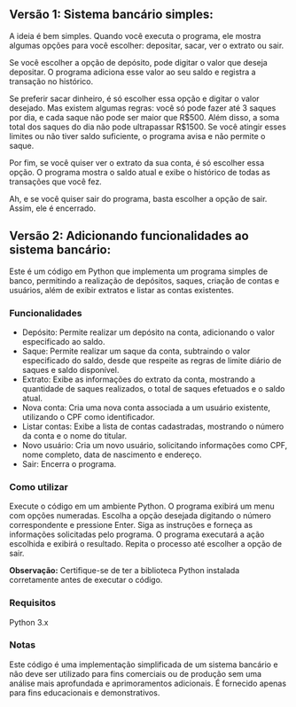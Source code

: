 <body>
  <h2>Versão 1: Sistema bancário simples:</h2>

  <p>A ideia é bem simples. Quando você executa o programa, ele mostra algumas opções para você escolher: depositar, sacar, ver o extrato ou sair.</p>

  <p>Se você escolher a opção de depósito, pode digitar o valor que deseja depositar. O programa adiciona esse valor ao seu saldo e registra a transação no histórico.</p>

  <p>Se preferir sacar dinheiro, é só escolher essa opção e digitar o valor desejado. Mas existem algumas regras: você só pode fazer até 3 saques por dia, e cada saque não pode ser maior que R$500. Além disso, a soma total dos saques do dia não pode ultrapassar R$1500. Se você atingir esses limites ou não tiver saldo suficiente, o programa avisa e não permite o saque.</p>

  <p>Por fim, se você quiser ver o extrato da sua conta, é só escolher essa opção. O programa mostra o saldo atual e exibe o histórico de todas as transações que você fez.</p>

  <p>Ah, e se você quiser sair do programa, basta escolher a opção de sair. Assim, ele é encerrado.</p>
</body>


<body>
  <h2>Versão 2: Adicionando funcionalidades ao sistema bancário:</h2>

  <p>Este é um código em Python que implementa um programa simples de banco, permitindo a realização de depósitos, saques, criação de contas e usuários, além de exibir extratos e listar as contas existentes.</p>

  <h3>Funcionalidades</h3>

  <ul>
    <li>Depósito: Permite realizar um depósito na conta, adicionando o valor especificado ao saldo.</li>
    <li>Saque: Permite realizar um saque da conta, subtraindo o valor especificado do saldo, desde que respeite as regras de limite diário de saques e saldo disponível.</li>
    <li>Extrato: Exibe as informações do extrato da conta, mostrando a quantidade de saques realizados, o total de saques efetuados e o saldo atual.</li>
    <li>Nova conta: Cria uma nova conta associada a um usuário existente, utilizando o CPF como identificador.</li>
    <li>Listar contas: Exibe a lista de contas cadastradas, mostrando o número da conta e o nome do titular.</li>
    <li>Novo usuário: Cria um novo usuário, solicitando informações como CPF, nome completo, data de nascimento e endereço.</li>
    <li>Sair: Encerra o programa.</li>
  </ul>

  <h3>Como utilizar</h3>

  <p>Execute o código em um ambiente Python. O programa exibirá um menu com opções numeradas. Escolha a opção desejada digitando o número correspondente e pressione Enter. Siga as instruções e forneça as informações solicitadas pelo programa. O programa executará a ação escolhida e exibirá o resultado. Repita o processo até escolher a opção de sair.</p>

  <p><strong>Observação:</strong> Certifique-se de ter a biblioteca Python instalada corretamente antes de executar o código.</p>

  <h3>Requisitos</h3>

  <p>Python 3.x</p>

  <h3>Notas</h3>

  <p>Este código é uma implementação simplificada de um sistema bancário e não deve ser utilizado para fins comerciais ou de produção sem uma análise mais aprofundada e aprimoramentos adicionais. É fornecido apenas para fins educacionais e demonstrativos.</p>
</body>
